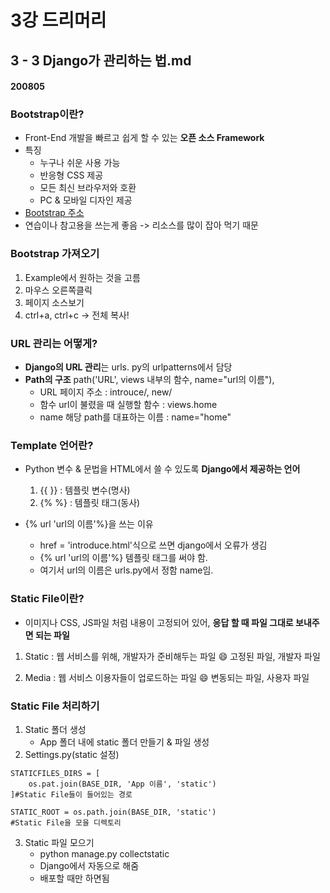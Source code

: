 # 3강 드리머리

## 3 - 3 Django가 관리하는 법.md

#### 200805

### Bootstrap이란?
- Front-End 개발을 빠르고 쉽게 할 수 있는 **오픈 소스 Framework**
- 특징
  - 누구나 쉬운 사용 가능
  - 반응형 CSS 제공
  - 모든 최신 브라우저와 호환
  - PC & 모바일 디자인 제공
- [Bootstrap 주소](https://getbootstrap.com/)
- 연습이나 참고용을 쓰는게 좋음 -> 리소스를 많이 잡아 먹기 때문

### Bootstrap 가져오기
1. Example에서 원하는 것을 고름
2. 마우스 오른쪽클릭
3. 페이지 소스보기
4. ctrl+a, ctrl+c -> 전체 복사!

### URL 관리는 어떻게?
- **Django의 URL 관리**는 urls. py의 urlpatterns에서 담당
- **Path의 구조** path('URL', views 내부의 함수, name="url의 이름"),
  - URL 페이지 주소 : introuce/, new/
  - 함수 url이 불렸을 때 실행할 함수 : views.home
  - name 해당 path를 대표하는 이름 : name="home"

### Template 언어란?
- Python 변수 & 문법을 HTML에서 쓸 수 있도록 **Django에서 제공하는 언어**
  1. {{ }} : 템플릿 변수(명사)
  2. {% %} : 템플릿 태그(동사)

- {% url 'url의 이름'%}을 쓰는 이유
  - href = 'introduce.html'식으로 쓰면 django에서 오류가 생김
  - {% url 'url의 이름'%} 템플릿 태그를 써야 함.
  - 여기서 url의 이름은 urls.py에서 정함 name임.

### Static File이란?
- 이미지나 CSS, JS파일 처럼 내용이 고정되어 있어, **응답 할 때 파일 그대로 보내주면 되는 파일**

1. Static : 웹 서비스를 위해, 개발자가 준비해두는 파일
:smile: 고정된 파일, 개발자 파일

2. Media : 웹 서비스 이용자들이 업로드하는 파일
:smile: 변동되는 파일, 사용자 파일

### Static File 처리하기
1. Static 폴더 생성
   - App 폴더 내에 static 폴더 만들기 & 파일 생성
2. Settings.py(static 설정)
<pre><code>STATICFILES_DIRS = [
    os.pat.join(BASE_DIR, 'App 이름', 'static')
]#Static File들이 들어있는 경로

STATIC_ROOT = os.path.join(BASE_DIR, 'static')
#Static File을 모을 디렉토리
</code></pre>
3. Static 파일 모으기
   - python manage.py collectstatic
   - Django에서 자동으로 해줌
   - 배포할 때만 하면됨